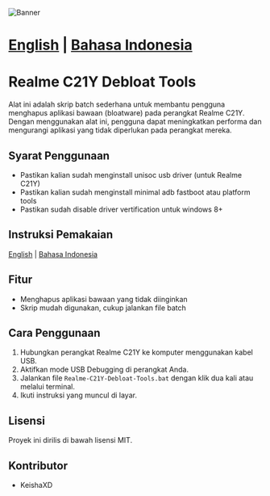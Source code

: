![Banner](asset/banner.png)

# [English](README.md) | [Bahasa Indonesia](README-ID.md)

# Realme C21Y Debloat Tools
Alat ini adalah skrip batch sederhana untuk membantu pengguna menghapus aplikasi bawaan (bloatware) pada perangkat Realme C21Y. Dengan menggunakan alat ini, pengguna dapat meningkatkan performa dan mengurangi aplikasi yang tidak diperlukan pada perangkat mereka.

## Syarat Penggunaan
- Pastikan kalian sudah menginstall unisoc usb driver (untuk Realme C21Y)
- Pastikan kalian sudah menginstall minimal adb fastboot atau platform tools
- Pastikan sudah disable driver vertification untuk windows 8+

## Instruksi Pemakaian
[English](Instruction.md) | [Bahasa Indonesia](Instruction-ID.md)

## Fitur
- Menghapus aplikasi bawaan yang tidak diinginkan
- Skrip mudah digunakan, cukup jalankan file batch

## Cara Penggunaan
1. Hubungkan perangkat Realme C21Y ke komputer menggunakan kabel USB.
2. Aktifkan mode USB Debugging di perangkat Anda.
3. Jalankan file `Realme-C21Y-Debloat-Tools.bat` dengan klik dua kali atau melalui terminal.
4. Ikuti instruksi yang muncul di layar.

## Lisensi
Proyek ini dirilis di bawah lisensi MIT.

## Kontributor
- KeishaXD
